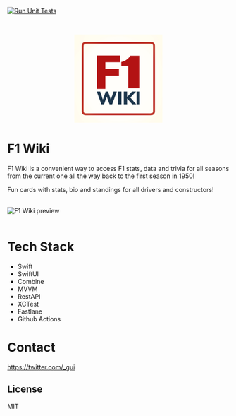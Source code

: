 [![Run Unit Tests](https://github.com/guilhermehmcarvalho/F1Stats/actions/workflows/unit_tests.yml/badge.svg?branch=main&event=push)](https://github.com/guilhermehmcarvalho/F1Stats/actions/workflows/unit_tests.yml)

<br />
<p align="center">
  <a href="https://apps.apple.com/pl/app/f1-wiki/id6498709655">
    <img src="https://raw.githubusercontent.com/guilhermehmcarvalho/F1Stats/main/f1WikiLogo.png" alt="F1 Wiki logo" width="200" height="200">
  </a>
</p>

# F1 Wiki

F1 Wiki is a convenient way to access F1 stats, data and trivia for all seasons from the current one all the way back to the first season in 1950!

Fun cards with stats, bio and standings for all drivers and constructors!


<br />
<img src="https://media.giphy.com/media/v1.Y2lkPTc5MGI3NjExMnhqY3VoanNuMXh2bzVxdGlicWd5emxna2JidnRqNTJ0ODYzM2cwNyZlcD12MV9pbnRlcm5hbF9naWZfYnlfaWQmY3Q9Zw/g2BEHMgG9CQYdWDE2q/giphy.gif" alt="F1 Wiki preview">
<br />
<br />


# Tech Stack
- Swift
- SwiftUI
- Combine
- MVVM
- RestAPI
- XCTest
- Fastlane
- Github Actions

# Contact

https://twitter.com/_gui

    
## License

MIT
